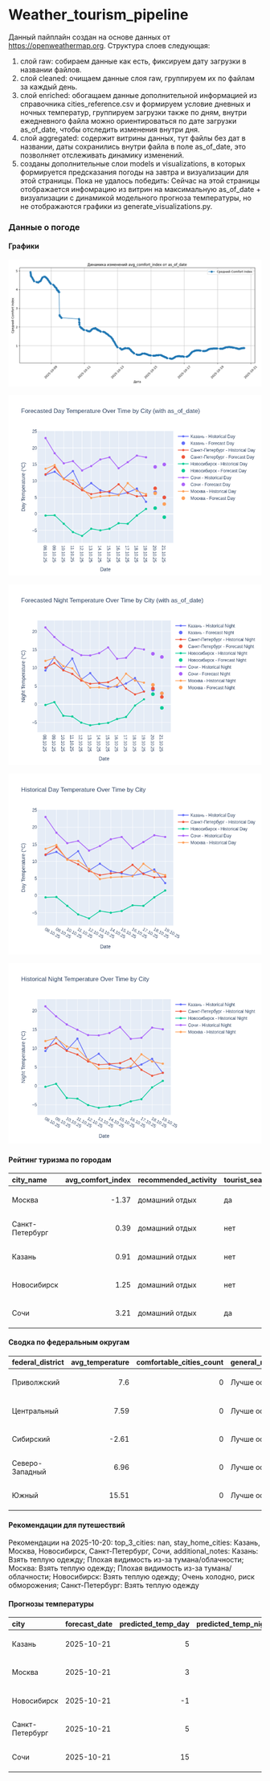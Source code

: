 # Weather_tourism_pipeline
Данный пайплайн создан на основе данных от https://openweathermap.org.
Структура слоев следующая:
  1) слой raw: 
  собираем данные как есть, фиксируем дату загрузки в названии файлов.
  2) слой cleaned:
  очищаем данные слоя raw, группируем их по файлам за каждый день.
  3) слой enriched:
  обогащаем данные дополнительной информацией из справочника cities_reference.csv и формируем условие дневных и ночных температур,
  группируем загрузки также по дням, внутри ежедневного файла можно ориентироваться по дате загрузки as_of_date, чтобы отследить изменения внутри дня.
  4) слой aggregated:
   содержит витрины данных, тут файлы без дат в названии, даты сохранились внутри файла в поле as_of_date, это позволняет отслеживать динамику изменений.
  6) созданы дополнительные слои models и visualizations, в которых формируется предсказания погоды на завтра и визуализации для этой страницы.
  Пока не удалось победить: Сейчас на этой страницы отображается инфомрацию из витрин на максимальную as_of_date + визуализации с динамикой модельного прогноза температуры, 
  но не отображаются графики из generate_visualizations.py.
<!-- WEATHER DATA START -->
### Данные о погоде

#### Графики
![Comfort Index Trend](data/visualizations/comfort_index_trend.png)

![Forecasted Day Temperature](data/visualizations/forecasted_day_temperature.png)

![Forecasted Night Temperature](data/visualizations/forecasted_night_temperature.png)

![Historical Day Temperature](data/visualizations/historical_day_temperature.png)

![Historical Night Temperature](data/visualizations/historical_night_temperature.png)

#### Рейтинг туризма по городам
| city_name       |   avg_comfort_index | recommended_activity   | tourist_season_match   | tourism_season   | tour_recommendation       | as_of_date          |
|:----------------|--------------------:|:-----------------------|:-----------------------|:-----------------|:--------------------------|:--------------------|
| Москва          |               -1.37 | домашний отдых         | да                     | Круглогодично    | домашний отдых в сезон    | 2025-10-20 14:22:00 |
| Санкт-Петербург |                0.39 | домашний отдых         | нет                    | Май-Сентябрь     | домашний отдых вне сезона | 2025-10-20 14:22:00 |
| Казань          |                0.91 | домашний отдых         | нет                    | Май-Сентябрь     | домашний отдых вне сезона | 2025-10-20 14:22:00 |
| Новосибирск     |                1.25 | домашний отдых         | нет                    | Июнь-Август      | домашний отдых вне сезона | 2025-10-20 14:22:00 |
| Сочи            |                3.21 | домашний отдых         | да                     | Май-Октябрь      | домашний отдых в сезон    | 2025-10-20 14:22:00 |

#### Сводка по федеральным округам
| federal_district   |   avg_temperature |   comfortable_cities_count | general_recommendation   | as_of_date          |
|:-------------------|------------------:|---------------------------:|:-------------------------|:--------------------|
| Приволжский        |              7.6  |                          0 | Лучше остаться дома      | 2025-10-20 14:22:00 |
| Центральный        |              7.59 |                          0 | Лучше остаться дома      | 2025-10-20 14:22:00 |
| Сибирский          |             -2.61 |                          0 | Лучше остаться дома      | 2025-10-20 14:22:00 |
| Северо-Западный    |              6.96 |                          0 | Лучше остаться дома      | 2025-10-20 14:22:00 |
| Южный              |             15.51 |                          0 | Лучше остаться дома      | 2025-10-20 14:22:00 |

#### Рекомендации для путешествий
Рекомендации на 2025-10-20: top_3_cities: nan, stay_home_cities: Казань, Москва, Новосибирск, Санкт-Петербург, Сочи, additional_notes: Казань: Взять теплую одежду; Плохая видимость из-за тумана/облачности; Москва: Взять теплую одежду; Плохая видимость из-за тумана/облачности; Новосибирск: Взять теплую одежду; Очень холодно, риск обморожения; Санкт-Петербург: Взять теплую одежду

#### Прогнозы температуры
| city            | forecast_date   |   predicted_temp_day |   predicted_temp_night | model_type       | as_of_date          |
|:----------------|:----------------|---------------------:|-----------------------:|:-----------------|:--------------------|
| Казань          | 2025-10-21      |                    5 |                      3 | LinearRegression | 2025-10-20 14:22:40 |
| Москва          | 2025-10-21      |                    3 |                      3 | LinearRegression | 2025-10-20 14:22:40 |
| Новосибирск     | 2025-10-21      |                   -1 |                     -1 | LinearRegression | 2025-10-20 14:22:40 |
| Санкт-Петербург | 2025-10-21      |                    5 |                      2 | LinearRegression | 2025-10-20 14:22:40 |
| Сочи            | 2025-10-21      |                   15 |                     13 | LinearRegression | 2025-10-20 14:22:40 |


<!-- WEATHER DATA END -->
